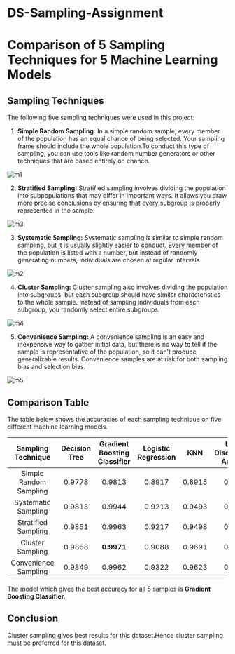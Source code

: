 # DS-Sampling-Assignment

# Comparison of 5 Sampling Techniques for 5 Machine Learning Models

## Sampling Techniques

The following five sampling techniques were used in this project:

1. **Simple Random Sampling:** In a simple random sample, every member of the population has an equal chance of being selected. Your sampling frame should include the whole population.To conduct this type of sampling, you can use tools like random number generators or other techniques that are based entirely on chance.

![m1](https://user-images.githubusercontent.com/75723834/219950512-96c9ccd8-170c-441d-8dd9-3203c502ab83.png)


2. **Stratified Sampling:** Stratified sampling involves dividing the population into subpopulations that may differ in important ways. It allows you draw more precise conclusions by ensuring that every subgroup is properly represented in the sample.

![m3](https://user-images.githubusercontent.com/75723834/219950523-3ed4c17c-016d-42fe-a4ac-6f6609c3f2c9.png)

3. **Systematic Sampling:** Systematic sampling is similar to simple random sampling, but it is usually slightly easier to conduct. Every member of the population is listed with a number, but instead of randomly generating numbers, individuals are chosen at regular intervals.


![m2](https://user-images.githubusercontent.com/75723834/219950516-fdbded1e-f8e6-49e2-848d-34984bc81b55.png)


4. **Cluster Sampling:** Cluster sampling also involves dividing the population into subgroups, but each subgroup should have similar characteristics to the whole sample. Instead of sampling individuals from each subgroup, you randomly select entire subgroups.

![m4](https://user-images.githubusercontent.com/75723834/219950532-853c0fdf-cc18-4471-8bef-f2e4e1dea22a.png)


5. **Convenience Sampling:** A convenience sampling is an easy and inexpensive way to gather initial data, but there is no way to tell if the sample is representative of the population, so it can’t produce generalizable results. Convenience samples are at risk for both sampling bias and selection bias.

 ![m5](https://user-images.githubusercontent.com/75723834/219950547-689dc9a4-bff0-4d1d-874d-b851309cd602.png)



## Comparison Table

The table below shows the accuracies of each sampling technique on five different machine learning models. 

| Sampling Technique | Decision Tree | Gradient Boosting Classifier | Logistic Regression | KNN | Linear Discriminant Analysis |
|:---------------:|:---------------:|:---------------:|:---------------:|:---------------:|:---------------:|
| Simple Random Sampling | 0.9778 | 0.9813 | 0.8917 | 0.8915 | 0.8805 |
| Systematic Sampling | 0.9813 | 0.9944 | 0.9213 | 0.9493 | 0.9158 |
| Stratified Sampling | 0.9851 | 0.9963 | 0.9217 | 0.9498 | 0.8791 |
| Cluster Sampling | 0.9868 | **0.9971** | 0.9088 | 0.9691 | 0.8971 |
| Convenience Sampling | 0.9849 | 0.9962 | 0.9322 | 0.9623 | 0.8833 |

The model which gives the best accuracy for all 5 samples is **Gradient Boosting Classifier**.

## Conclusion

Cluster sampling gives best results for this dataset.Hence cluster sampling must be preferred for this dataset.

